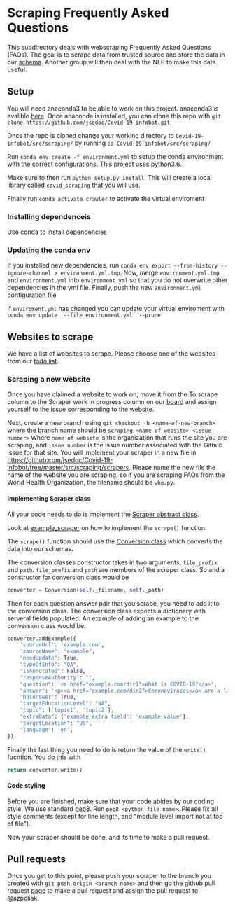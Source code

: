 # Scraping Frequently Asked Questions

This subdirectory deals with webscraping Frequently Asked Questions (FAQs). The goal is to scrape data from trusted source and store the data in our [schema](https://github.com/jsedoc/Covid-19-infobot/wiki/Schema-v0.2). Another group will then deal with the NLP to make this data useful.

## Setup
You will need anaconda3 to be able to work on this project. anaconda3 is avalible [here](https://www.anaconda.com/products/individual). Once anaconda is installed, you can clone this repo with `git clone https://github.com/jsedoc/Covid-19-infobot.git`

Once the repo is cloned change your working directory to `Covid-19-infobot/src/scraping/` by running `cd Covid-19-infobot/src/scraping/`

Run `conda env create -f environment.yml` to setup the conda environment with the correct configurations.
This project uses python3.6. 

Make sure to then run `python setup.py install`. This will create a local library called `covid_scraping` that you will use.

Finally run `conda activate crawler` to activate the virtual enviroment

### Installing dependenceis

Use conda to install dependencies

### Updating the conda env

If you installed new dependencies, run `conda env export --from-history --ignore-channel > environment.yml.tmp`.
Now, merge `environment.yml.tmp` and `environment.yml` into `environment.yml` so that you do not overwrite other
dependencies in the yml file.
Finally, push the new `environment.yml` configuration file

If `enviroment.yml` has changed you can update your virtual enviroment with `conda env update  --file environment.yml  --prune`


## Websites to scrape

We have a list of websites to scrape. Please choose one of the websites from our [todo list](https://github.com/jsedoc/Covid-19-infobot/projects/10).

### Scraping a new website
Once you have claimed a website to work on, move it from the To scrape column to the Scraper work in progress column on our [board](https://github.com/jsedoc/Covid-19-infobot/projects/10) and assign yourself to the issue corresponding to the website.

Next, create a new branch using
`git checkout -b <name-of-new-branch>` where the branch name should be `scraping-<name of website>-<issue number>` Where `name of website` is the organization that runs the site you are scraping, and `issue number` is the issue number associated with the Github issue for that site.
You will implement your scraper in a new file in https://github.com/jsedoc/Covid-19-infobot/tree/master/src/scraping/scrapers.
Please name the new file the name of the website you are scraping, so if you are scraping FAQs from the World Health Organization, the filename should be `who.py`. 

#### Implementing Scraper class
All your code needs to do is implement the [Scraper abstract class](https://github.com/jsedoc/Covid-19-infobot/blob/2f427fa618873e7e2025bdb86bd8bfdaf2fd61b2/src/scraping/covid_scraping/scraper.py#L17-L31).

Look at [example_scraper](https://github.com/jsedoc/Covid-19-infobot/blob/master/src/scraping/scrapers/example_scraper.py) on how to implement the `scrape()` function.

The `scrape()` function should use the [Conversion class](https://github.com/jsedoc/Covid-19-infobot/blob/595b10ef08bea0d1687cc705206d855527ed3791/src/scraping/covid_scraping/conversion.py#L20) which converts the data into our schemas. 

The conversion classes constructor takes in two arguments, `file_prefix` and `path`.  `file_prefix` and `path` are members of the scraper class. So and a constructor for conversion class would be
```python
converter = Conversion(self._filename, self._path)
```

Then for each question answer pair that you scrape, you need to add it to the conversion class. The conversion class expects a dictionary with serveral fields populated. An example of adding an example to the conversion class would be.

```python
converter.addExample({
    'sourceUrl': 'example.com',
    'sourceName': "example",
    "needUpdate": True,
    "typeOfInfo": "QA",
    "isAnnotated": False,
    "responseAuthority": "",
    "question": '<a href="example.com/dir1">What is COVID-19?</a>',
    "answer": '<p><a href="example.com/dir2">Coronaviruses</a> are a large family of viruses.</p>',
    "hasAnswer": True,
    "targetEducationLevel": "NA",
    "topic": ['topic1', 'topic2'],
    "extraData": {'example extra field': 'example value'},
    "targetLocation": "US",
    "language": 'en',
})
```
Finally the last thing you need to do is return the value of the `write()` fucntion. You do this with 
```python
return converter.write()
```

#### Code styling
Before you are finished, make sure that your code abides by our coding style. We use standard [pep8](https://www.python.org/dev/peps/pep-0008/). Run `pep8 <python file name>`. Please fix all style comments (except for line length, and "module level import not at top of file").

Now your scraper should be done, and its time to make a pull request.

## Pull requests
Once you get to this point, please push your scraper to the branch you created with `git push origin <branch-name>` and then go the github pull request [page](https://github.com/jsedoc/Covid-19-infobot/pulls) to make a pull request and assign the pull request to @azpoliak.
